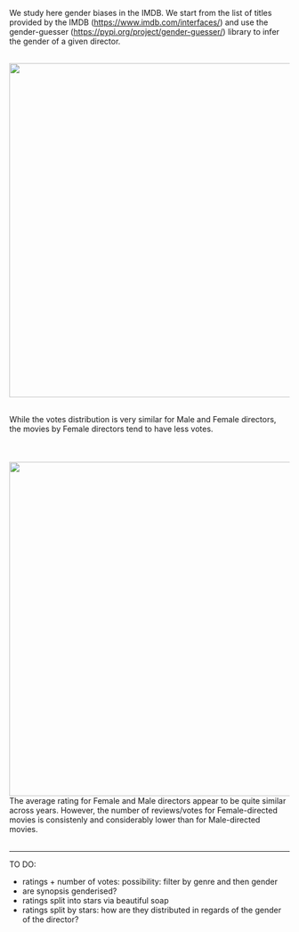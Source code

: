 We study here gender biases in the IMDB. We start from the list of titles provided by the IMDB (https://www.imdb.com/interfaces/) and use the gender-guesser (https://pypi.org/project/gender-guesser/) library to infer the gender of a given director.
<br/>
<br/>
<p align="center">
<img src="https://github.com/ecancellieri/Gender_Bias/blob/master/IMDB/votes_distribution.png" width="600">
</p>
<br/>
While the votes distribution is very similar for Male and Female directors, the movies by Female directors tend to have less votes.
<br/>
<br/>
<br/>
<br/>
<img src="https://github.com/ecancellieri/Gender_Bias/blob/master/IMDB/votes_vs_years.png" width="600">
<br/>
The average rating for Female and Male directors appear to be quite similar across years. However, the number of reviews/votes for Female-directed movies is consistenly and considerably lower than for Male-directed movies.
<br/>
<br/>


----------------------------------------------------------------------------
TO DO:
- ratings + number of votes: possibility: filter by genre and then gender
- are synopsis genderised?
- ratings split into stars via beautiful soap
- ratings split by stars: how are they distributed in regards of the gender of the director?



